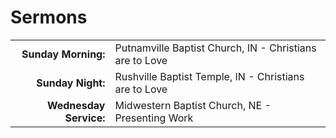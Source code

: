 # Sermons

| | |
| --:|:-- |
| **Sunday Morning:** |	Putnamville Baptist Church, IN - Christians are to Love
| **Sunday Night:**   | Rushville Baptist Temple, IN - Christians are to Love
| **Wednesday Service:** | Midwestern Baptist Church, NE - Presenting Work